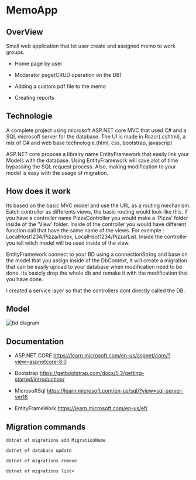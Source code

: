 <h1>MemoApp</h1>
<h2>OverView</h2>
<p>Small web application that let user create and assigned memo to work groups.</p>

- Home page by user

- Moderator page(CRUD operation on the DB)

- Adding a custom pdf file to the memo

- Creating reports

<h2>Technologie</h2>
<p>A complete project using microsoft ASP.NET core MVC that used C# and a SQL microsoft server for the database. The UI is made in Razor(.cshtml), a mix of C# and web base technologie.(html, css, bootstrap, javascrip)</p>
<p>ASP.NET core propose a librairy name EntityFramework that easily link your Models with the database. Using EntityFramework will save alot of time bypassing the SQL request process. Also, making modification to your model is easy with the usage of migration.</p>

<h2>How does it work</h2>
<p>Its based on the basic MVC model and use the URL as a routing mechanism. Eatch controller as differents views, the basic routing would look like this. If you have a controller name PizzaController you would make a 'Pizza' folder inside of the 'View' folder. Inside of the controller you would have different function call that have the same name of the views. For exemple : LocalHost1234/Pizza/Index, LocalHsot1234/Pizza/List. Inside the controller you tell witch model will be used inside of the view.</p>
<p>EntityFramework connect to your BD using a connectionString and base on the model that you assign inside of the DbContext, it will create a migration that can be easily upload to your database when modification need to be done. Its basicly drop the whole db and remake it with the modification that you have done.</p>
<p>I created a service layer so that the controllers dont directly called the DB.</p>

<h2>Model</h2>
<img src="https://github.com/user-attachments/assets/c3ffa6bc-9ec9-4d7f-a331-bf0a278b76b6" alt="bd diagram">

<h2>Documentation</h2>

- ASP.NET CORE https://learn.microsoft.com/en-us/aspnet/core/?view=aspnetcore-8.0

- Bootstrap https://getbootstrap.com/docs/5.3/getting-started/introduction/

- MicrosoftSql https://learn.microsoft.com/en-us/sql/?view=sql-server-ver16

- EntityFrameWork https://learn.microsoft.com/en-us/ef/

<h2>Migration commands</h2>

<code>dotnet ef migrations add MigrationName</code>

<code>dotnet ef database update</code>

<code>dotnet ef migrations remove</code>

<code>dotnet ef migrations list<</code>


